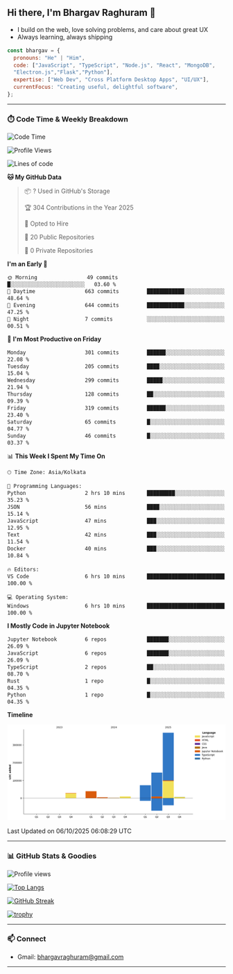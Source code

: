 ## Hi there, I'm Bhargav Raghuram 👋

- I build on the web, love solving problems, and care about great UX
- Always learning, always shipping

```js
const bhargav = {
  pronouns: "He" | "Him",
  code: ["JavaScript", "TypeScript", "Node.js", "React", "MongoDB",
  "Electron.js","Flask","Python"],
  expertise: ["Web Dev", "Cross Platform Desktop Apps", "UI/UX"],
  currentFocus: "Creating useful, delightful software",
};
```

---

### ⏱️ Code Time & Weekly Breakdown
<!--START_SECTION:waka-->
![Code Time](http://img.shields.io/badge/Code%20Time-54%20hrs%2053%20mins-blue)

![Profile Views](http://img.shields.io/badge/Profile%20Views-21-blue)

![Lines of code](https://img.shields.io/badge/From%20Hello%20World%20I%27ve%20Written-676.0%20thousand%20lines%20of%20code-blue)

**🐱 My GitHub Data** 

> 📦 ? Used in GitHub's Storage 
 > 
> 🏆 304 Contributions in the Year 2025
 > 
> 💼 Opted to Hire
 > 
> 📜 20 Public Repositories 
 > 
> 🔑 0 Private Repositories 
 > 
**I'm an Early 🐤** 

```text
🌞 Morning                49 commits          █░░░░░░░░░░░░░░░░░░░░░░░░   03.60 % 
🌆 Daytime                663 commits         ████████████░░░░░░░░░░░░░   48.64 % 
🌃 Evening                644 commits         ████████████░░░░░░░░░░░░░   47.25 % 
🌙 Night                  7 commits           ░░░░░░░░░░░░░░░░░░░░░░░░░   00.51 % 
```
📅 **I'm Most Productive on Friday** 

```text
Monday                   301 commits         ██████░░░░░░░░░░░░░░░░░░░   22.08 % 
Tuesday                  205 commits         ████░░░░░░░░░░░░░░░░░░░░░   15.04 % 
Wednesday                299 commits         █████░░░░░░░░░░░░░░░░░░░░   21.94 % 
Thursday                 128 commits         ██░░░░░░░░░░░░░░░░░░░░░░░   09.39 % 
Friday                   319 commits         ██████░░░░░░░░░░░░░░░░░░░   23.40 % 
Saturday                 65 commits          █░░░░░░░░░░░░░░░░░░░░░░░░   04.77 % 
Sunday                   46 commits          █░░░░░░░░░░░░░░░░░░░░░░░░   03.37 % 
```


📊 **This Week I Spent My Time On** 

```text
🕑︎ Time Zone: Asia/Kolkata

💬 Programming Languages: 
Python                   2 hrs 10 mins       █████████░░░░░░░░░░░░░░░░   35.23 % 
JSON                     56 mins             ████░░░░░░░░░░░░░░░░░░░░░   15.14 % 
JavaScript               47 mins             ███░░░░░░░░░░░░░░░░░░░░░░   12.95 % 
Text                     42 mins             ███░░░░░░░░░░░░░░░░░░░░░░   11.54 % 
Docker                   40 mins             ███░░░░░░░░░░░░░░░░░░░░░░   10.84 % 

🔥 Editors: 
VS Code                  6 hrs 10 mins       █████████████████████████   100.00 % 

💻 Operating System: 
Windows                  6 hrs 10 mins       █████████████████████████   100.00 % 
```

**I Mostly Code in Jupyter Notebook** 

```text
Jupyter Notebook         6 repos             ███████░░░░░░░░░░░░░░░░░░   26.09 % 
JavaScript               6 repos             ███████░░░░░░░░░░░░░░░░░░   26.09 % 
TypeScript               2 repos             ██░░░░░░░░░░░░░░░░░░░░░░░   08.70 % 
Rust                     1 repo              █░░░░░░░░░░░░░░░░░░░░░░░░   04.35 % 
Python                   1 repo              █░░░░░░░░░░░░░░░░░░░░░░░░   04.35 % 
```



**Timeline**

![Lines of Code chart](https://raw.githubusercontent.com/BhargavRaghuram/BhargavRaghuram/master/assets/bar_graph.png)


 Last Updated on 06/10/2025 06:08:29 UTC
<!--END_SECTION:waka-->

---

### 📊 GitHub Stats & Goodies

![Profile views](https://komarev.com/ghpvc/?username=BhargavRaghuram)

[![Top Langs](https://github-readme-stats.vercel.app/api/top-langs/?username=BhargavRaghuram&layout=compact)](https://github.com/anuraghazra/github-readme-stats)

[![GitHub Streak](https://streak-stats.demolab.com?user=BhargavRaghuram)](https://github.com/DenverCoder1/github-readme-streak-stats)

[![trophy](https://github-profile-trophy.vercel.app/?username=BhargavRaghuram&theme=algolia&no-frame=true&column=4)](https://github.com/ryo-ma/github-profile-trophy)

---

### 📫 Connect
- Gmail: bhargavraghuram@gmail.com

---



